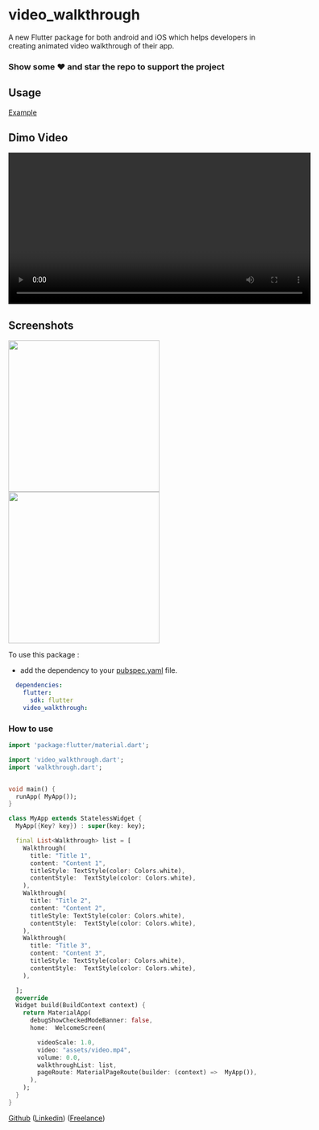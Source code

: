 # video_walkthrough

A new Flutter package for both android and iOS which helps developers in creating animated video walkthrough of their app.

### Show some :heart: and star the repo to support the project

## Usage

[Example](https://github.com/ANaSHaKerr/video_walkthrough/tree/master/example/example_app.dart)

## Dimo Video
<video controls  height="300em">

    <source src="https://i.imgur.com/QdHkGOA.mp4"
            type="video/mp4">

    Sorry, your browser doesn't support embedded videos.
</video>

## Screenshots

<img src="https://i.imgur.com/fgX7PUU.jpg" height="300em" /> <img src="https://i.imgur.com/rdjSeAn.jpg" height="300em" />


To use this package :

* add the dependency to your [pubspec.yaml](https://github.com/ANaSHaKerr/video_walkthrough/blob/master/pubspec.yaml) file.

```yaml
  dependencies:
    flutter:
      sdk: flutter
    video_walkthrough:
```

### How to use

```dart
import 'package:flutter/material.dart';

import 'video_walkthrough.dart';
import 'walkthrough.dart';


void main() {
  runApp( MyApp());
}

class MyApp extends StatelessWidget {
  MyApp({Key? key}) : super(key: key);

  final List<Walkthrough> list = [
    Walkthrough(
      title: "Title 1",
      content: "Content 1",
      titleStyle: TextStyle(color: Colors.white),
      contentStyle:  TextStyle(color: Colors.white),
    ),
    Walkthrough(
      title: "Title 2",
      content: "Content 2",
      titleStyle: TextStyle(color: Colors.white),
      contentStyle:  TextStyle(color: Colors.white),
    ),
    Walkthrough(
      title: "Title 3",
      content: "Content 3",
      titleStyle: TextStyle(color: Colors.white),
      contentStyle:  TextStyle(color: Colors.white),
    ),

  ];
  @override
  Widget build(BuildContext context) {
    return MaterialApp(
      debugShowCheckedModeBanner: false,
      home:  WelcomeScreen(

        videoScale: 1.0,
        video: "assets/video.mp4",
        volume: 0.0,
        walkthroughList: list,
        pageRoute: MaterialPageRoute(builder: (context) =>  MyApp()),
      ),
    );
  }
}

```


[Github](https://github.com/ANaSHaKerr) ([Linkedin](https://www.linkedin.com/in/anashaker/)) ([Freelance](https://khamsat.com/user/ana_shaker))


